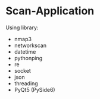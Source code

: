 # Scan-Application

Using library:
  - nmap3
  - networkscan
  - datetime
  - pythonping
  - re
  - socket
  - json
  - threading
  - PyQt5 (PySide6)
  
